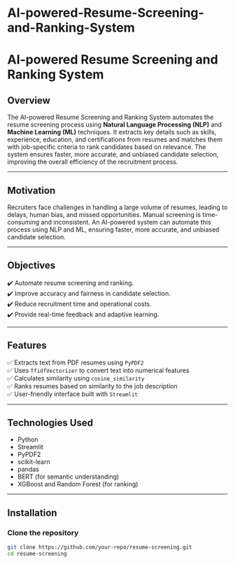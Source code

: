 # AI-powered-Resume-Screening-and-Ranking-System
# AI-powered Resume Screening and Ranking System  

## **Overview**  
The AI-powered Resume Screening and Ranking System automates the resume screening process using **Natural Language Processing (NLP)** and **Machine Learning (ML)** techniques. It extracts key details such as skills, experience, education, and certifications from resumes and matches them with job-specific criteria to rank candidates based on relevance. The system ensures faster, more accurate, and unbiased candidate selection, improving the overall efficiency of the recruitment process.  

---

## **Motivation**  
Recruiters face challenges in handling a large volume of resumes, leading to delays, human bias, and missed opportunities. Manual screening is time-consuming and inconsistent. An AI-powered system can automate this process using NLP and ML, ensuring faster, more accurate, and unbiased candidate selection.  

---

## **Objectives**  
✔️ Automate resume screening and ranking.  
✔️ Improve accuracy and fairness in candidate selection.  
✔️ Reduce recruitment time and operational costs.  
✔️ Provide real-time feedback and adaptive learning.  

---

## **Features**  
✅ Extracts text from PDF resumes using `PyPDF2`  
✅ Uses `TfidfVectorizer` to convert text into numerical features  
✅ Calculates similarity using `cosine_similarity`  
✅ Ranks resumes based on similarity to the job description  
✅ User-friendly interface built with `Streamlit`  

---

## **Technologies Used**  
- Python  
- Streamlit  
- PyPDF2  
- scikit-learn  
- pandas  
- BERT (for semantic understanding)  
- XGBoost and Random Forest (for ranking)  

---

## **Installation**  
### **Clone the repository**  
```bash
git clone https://github.com/your-repo/resume-screening.git
cd resume-screening
